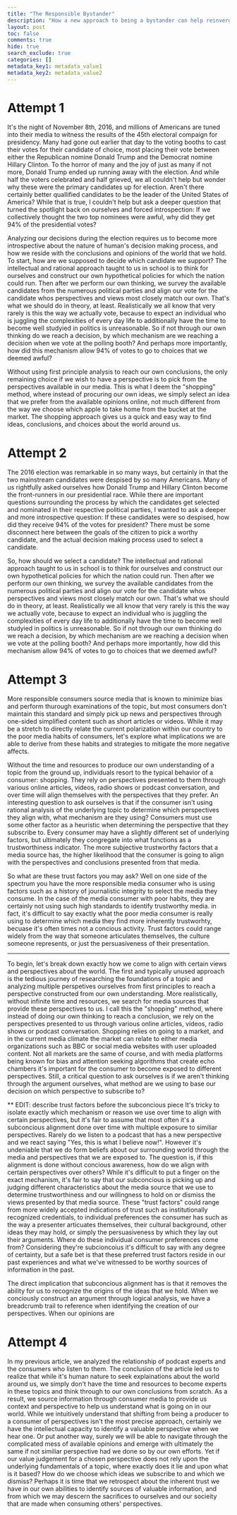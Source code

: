 ```yaml
---
title: "The Responsible Bystander"
description: "How a new approach to being a bystander can help reinvergerate normal discourse again"
layout: post
toc: false
comments: true
hide: true
search_exclude: true
categories: []
metadata_key1: metadata_value1
metadata_key2: metadata_value2
---
```


# Attempt 1
It's the night of November 8th, 2016, and millions of Americans are tuned into their media to witness the results of the 45th electoral compaign for presidency. Many had gone out earlier that day to the voting booths to cast their votes for their candidate of choice, most placing their vote between either the Republican nomine Donald Trump and the Democrat nomine Hillary Clinton. To the horror of many and the joy of just as many if not more, Donald Trump ended up running away with the election. And while half the voters celebrated and half grieved, we all couldn't help but wonder why these were the primary candidates up for election. Aren't there certainly better quallified candidates to be the leader of the United States of America? While that is true, I couldn't help but ask a deeper question that turned the spotlight back on ourselves and forced introspection: If we collectively thought the two top nominees were awful, why did they get 94% of the presidential votes?

Analyzing our decisions during the election requires us to become more introspective about the nature of human's decision making process, and how we reside with the conclusions and opinions of the world that we hold. To start, how are we supposed to decide which candidate we support? The intellectual and rational approach taught to us in school is to think for ourselves and construct our own hypothetical policies for which the nation could run. Then after we perform our own thinking, we survey the available candidates from the numerous political parties and align our vote for the candidate whos perspectives and views most closely match our own. That's what we should do in theory, at least. Realistically we all know that very rarely is this the way we actually vote, because to expect an individual who is juggling the complexities of every day life to additionally have the time to become well studyied in politics is unreasonable. So if not through our own thinking do we reach a decision, by which mechanism are we reaching a decision when we vote at the polling booth? And perhaps more importantly, how did this mechanism allow 94% of votes to go to choices that we deemed awful?

Without using first principle analysis to reach our own conclusions, the only remaining choice if we wish to have a perspective is to pick from the perspectives available in our media. This is what I deem the "shopping" method, where instead of procuring our own ideas, we simply select an idea that we prefer from the available opinions online, not much different from the way we choose which apple to take home from the bucket at the market. The shopping approach gives us a quick and easy way to find ideas, conclusions, and choices about the world around us.

# Attempt 2
The 2016 election was remarkable in so many ways, but certainly in that the two mainstream candidates were despised by so many Americans. Many of us rightfully asked ourselves how Donald Trump and Hillary Clinton become the front-runners in our presidential race. While there are important questions surrounding the process by which the candidates get selected and nominated in their respective political parties, I wanted to ask a deeper and more introspective question: If these candidates were so despised, how did they receive 94% of the votes for president? There must be some disconnect here between the goals of the citizen to pick a worthy candidate, and the actual decision making process used to select a candidate. 

So, how should we select a candidate? The intellectual and rational approach taught to us in school is to think for ourselves and construct our own hypothetical policies for which the nation could run. Then after we perform our own thinking, we survey the available candidates from the numerous political parties and align our vote for the candidate whos perspectives and views most closely match our own. That's what we should do in theory, at least. Realistically we all know that very rarely is this the way we actually vote, because to expect an individual who is juggling the complexities of every day life to additionally have the time to become well studyied in politics is unreasonable. So if not through our own thinking do we reach a decision, by which mechanism are we reaching a decision when we vote at the polling booth? And perhaps more importantly, how did this mechanism allow 94% of votes to go to choices that we deemed awful?

# Attempt 3
More responsible consumers source media that is known to minimize bias and perform thurough examinations of the topic, but most consumers don't maintain this standard and simply pick up news and perspectives through one-sided simplified content such as short articles or videos. While it may be a stretch to directly relate the current polarization within our country to the poor media habits of consumers, let's explore what implications we are able to derive from these habits and strategies to mitigate the more negative affects.

Without the time and resources to produce our own understanding of a topic from the ground up, individuals resort to the typical behavior of a consumer: shopping. They rely on perspectives presented to them through various online articles, videos, radio shows or podcast conversation, and over time will align themselves with the perspectives that they prefer. An interesting question to ask ourselves is that if the consumer isn't using rational analysis of the underlying topic to determine which perspectives they align with, what mechanism are they using? Consumers must use some other factor as a heuristic when determining the perspective that they subscribe to. Every consumer may have a slightly different set of underlying factors, but ultimately they congregate into what functions as a trustworthiness indicator. The more subjective trustworthy factors that a media source has, the higher likelihood that the consumer is going to align with the perspectives and conclusions presented from that media.


So what are these trust factors you may ask? Well on one side of the spectrum you have the more responsible media consumer who is using factors such as a history of journalistic integrity to select the media they consume. In the case of the media consumer with poor habits, they are certainly not using such high standards to identify trustworthy media. in fact, it's difficult to say exactly what the poor media consumer is really using to determine which media they find more inherently trustworhty, becuase it's often times not a concious activity. Trust factors could range widely from the way that someone articulates themselves, the culture someone represents, or just the persuasiveness of their presentation. 


- - -
To begin, let's break down exactly how we come to align with certain views and perspectives about the world. The first and typically unused approach is the tedious journey of researching the foundations of a topic and analyzing multiple perspetives ourselves from first principles to reach a perspective constructed from our own understanding. More realistically, without infinite time and resources, we search for media sources that provide these perspectives to us. I call this the "shopping" method, where instead of doing our own thinking to reach a conclusion, we rely on the perspectives presented to us through various online articles, videos, radio shows or podcast conversation. Shopping relies on going to a market, and in the current media climate the market can relate to either media organizations such as BBC or social media websites with user uploaded content. Not all markets are the same of course, and with media platforms being known for bias and attention seeking algorithms that create echo chambers it's important for the consumer to become exposed to different perspectives. Still, a critical question to ask ourselves is if we aren't thinking through the argument ourselves, what method are we using to base our decision on which perspective to subscribe to?



** EDIT: describe trust factors before the subconcious piece
It's tricky to isolate exactly which mechanism or reason we use over time to align with certain perspectives, but it's fair to assume that most often it's a subconcious alignment done over time with multiple exposure to similiar perspectives. Rarely do we listen to a podcast that has a new perspective and we react saying "Yes, this is what I believe now!". However it's undeniable that we do form beliefs about our surrounding world through the media and perspectives that we are exposed to. The question is, if this alignment is done without concious awareness, how do we align with certain perspectives over others? While it's difficult to put a finger on the exact mechanism, it's fair to say that our subconcious is picking up and judging different characteristics about the media source that we use to determine trustworthiness and our willingness to hold on or dismiss the views presented by that media source. These "trust factors" could range from more widely accepted indications of trust such as institutionally recognized credentials, to individual preferences the consumer has such as the way a presenter articuates themselves, their cultural background, other ideas they may hold, or simply the persuasiveness by which they lay out their arguments. Where do these individual consumer preferences come from? Considering they're subcioncoius it's difficult to say with any degree of certainty, but a safe bet is that these preferred trust factors reside in our past experiences and what we've witnessed to be worthy sources of information in the past.

The direct implication that subconcious alignment has is that it removes the ability for us to recognize the origins of the ideas that we hold. When we conciously construct an argument through logical analysis, we have a breadcrumb trail to reference when identifying the creation of our perspectives. When our opinions are 

# Attempt 4
In my previous article, we analyzed the relationship of podcast experts and the consumers who listen to them. The conclusion of the article led us to realize that while it's human nature to seek explainations about the world around us, we simply don't have the time and resources to become experts in these topics and think through to our own conclusions from scratch. As a result, we source information through consumer media to provide us context and perspective to help us understand what is going on in our world. While we intuitively understand that shifting from being a producer to a consumer of perspectives isn't the most precise approach, certainly we have the intellectual capacity to identify a valuable perspective when we hear one. Or put another way, surely we will be able to navigate through the complicated mess of available opinions and emerge with ultimately the same if not similiar perspective had we done so by our own efforts. Yet if our value judgement for a chosen perspective does not rely upon the underlying fundamentals of a topic, where exactly does it lie and upon what is it based? How do we choose which ideas we subscribe to and which we dismiss? Perhaps it is time that we retrospect about the inherent trust we have in our own abilities to identify sources of valuable information, and from which we may descern the sacrifices to ourselves and our socieity that are made when consuming others' perspectives.